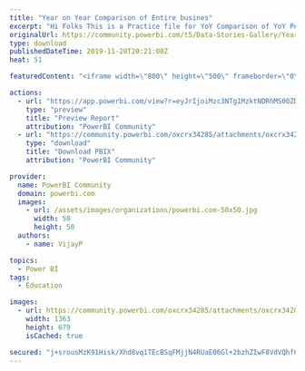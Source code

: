 ```yaml
---
title: "Year on Year Comparison of Entire busines"
excerpt: "Hi Folks This is a Practice file for YoY Comparison of YoY Performance of Certain Business. 80% visuals will change their reporting Element"
originalUrl: https://community.powerbi.com/t5/Data-Stories-Gallery/Year-on-Year-Comparison-of-Entire-busines/m-p/860256
type: download
publishedDateTime: 2019-11-28T20:21:00Z
heat: 51

featuredContent: "<iframe width=\"800\" height=\"500\" frameborder=\"0\" src=\"https://app.powerbi.com/view?r=eyJrIjoiMzc3NTg1MzktNDRhMS00ZDM3LThhYzMtNjRmMzI0YjBjMzMwIiwidCI6ImUzYWQwNzczLTQ5ZTktNDU4OS1hN2RjLTcwMTllNjBjMWVjMyJ9\"></iframe>"

actions:
  - url: "https://app.powerbi.com/view?r=eyJrIjoiMzc3NTg1MzktNDRhMS00ZDM3LThhYzMtNjRmMzI0YjBjMzMwIiwidCI6ImUzYWQwNzczLTQ5ZTktNDU4OS1hN2RjLTcwMTllNjBjMWVjMyJ9"
    type: "preview"
    title: "Preview Report"
    attribution: "PowerBI Community"
  - url: "https://community.powerbi.com/oxcrx34285/attachments/oxcrx34285/DataStoriesGallery/3168/2/YoY%20Performance%20Analysis-Data%20Story.pbix"
    type: "download"
    title: "Download PBIX"
    attribution: "PowerBI Community"

provider:
  name: PowerBI Community
  domain: powerbi.com
  images:
    - url: /assets/images/organizations/powerbi.com-50x50.jpg
      width: 50
      height: 50
  authors:
    - name: VijayP

topics:
  - Power BI
tags:
  - Education

images:
  - url: https://community.powerbi.com/oxcrx34285/attachments/oxcrx34285/DataStoriesGallery/3168/1/2019-11-29_094924.png
    width: 1363
    height: 679
    isCached: true

secured: "j+srousMzK91Hisk/Xhd8vq1TEcBSqFMjjN4RUaE06Gl+2bzhZIwF8VdVQhf6b7wcUlPWRMpDSsVfjdMLRfEqRzK7TGaCKZISjA5DE1+lXuX4ac1nO00aN3FRM7JIgoD6EN5OygQnhgJElBtvZZKk2FGCKsk6mRl710NOfB4vEa0wGKMg+JC0dS8m+f3oaHssdBGuiyF0wdpGHHo9NRy6xKJtqTCQ7wrlOeQdkbAKXpPbFYPnNYRLbYkyzs9F42T1rq+rQsZq7K77cNaJmpVKyE4Fi0xE+uPDfwx7WtxfV7D1SWlfgaaH8cp3UiamfAAsHL7HyJS8HHlt/NjGCl0jlwda9MYB7cdcxI5AEuO/FN+w5vy1iSH7Ulib/lFeFKxweLPrzt3bZAdnSNkxt67Xriwss4nErg97fD1igFQS7o=;fYepUpp7pfH1HzPwCZc1fg=="
---
```


